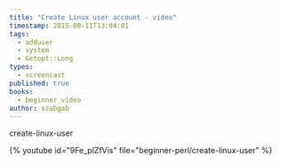 ```yaml
---
title: "Create Linux user account - video"
timestamp: 2015-08-11T13:04:01
tags:
  - adduser
  - system
  - Getopt::Long
types:
  - screencast
published: true
books:
  - beginner_video
author: szabgab
---
```



create-linux-user


{% youtube id="9Fe_plZfVis" file="beginner-perl/create-linux-user" %}
